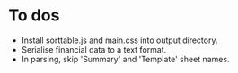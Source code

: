 # To dos

- Install sorttable.js and main.css into output directory.
- Serialise financial data to a text format.
- In parsing, skip 'Summary' and 'Template' sheet names.
